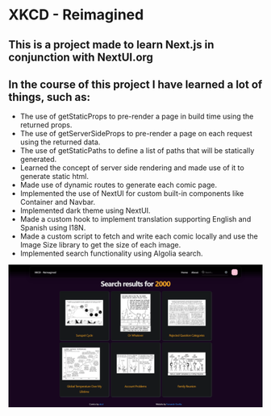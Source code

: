 # XKCD - Reimagined

## This is a project made to learn Next.js in conjunction with NextUI.org

## In the course of this project I have learned a lot of things, such as:

* The use of getStaticProps to pre-render a page in build time using the returned props.
* The use of getServerSideProps to pre-render a page on each request using the returned data.
* The use of getStaticPaths to define a list of paths that will be statically generated.
* Learned the concept of server side rendering and made use of it to generate static html.
* Made use of dynamic routes to generate each comic page.
* Implemented the use of NextUI for custom built-in components like Container and Navbar.
* Implemented dark theme using NextUI.
* Made a custom hook to implement translation supporting English and Spanish using I18N.
* Made a custom script to fetch and write each comic locally and use the Image Size library to get the size of each image.
* Implemented search functionality using Algolia search.

![Screenshot](https://github.com/FerOuvina/xkcd-Reimagined/blob/master/src/assets/Screenshot.png)
